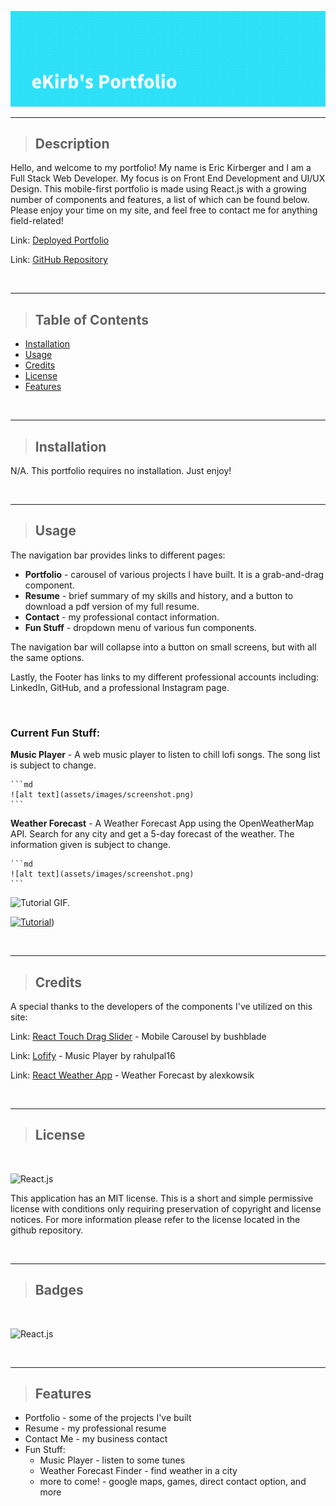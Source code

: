 ![](./public/assets/images/ekirbs-portfolio-banner.png)

---
>## Description

Hello, and welcome to my portfolio!  My name is Eric Kirberger and I am a Full Stack Web Developer.  My focus is on Front End Development and UI/UX Design.  This mobile-first portfolio is made using React.js with a growing number of components and features, a list of which can be found below.  Please enjoy your time on my site, and feel free to contact me for anything field-related!

Link: [Deployed Portfolio](https://ekirbs.github.io/portfolio-v4/ 'My deployed portfolio, made using React.js.')

Link: [GitHub Repository](https://github.com/ekirbs/portfolio-v4/ 'The GitHub repository of my portfolio.')

<br>

---
>## Table of Contents

- [Installation](#installation)
- [Usage](#usage)
- [Credits](#credits)
- [License](#license)
- [Features](#features)

<br>

---
>## Installation

N/A.  This portfolio requires no installation. Just enjoy!

<br>

---
>## Usage

The navigation bar provides links to different pages:
  - **Portfolio** - carousel of various projects I have built.  It is a grab-and-drag component.
  - **Resume** - brief summary of my skills and history, and a button to download a pdf version of my full resume.
  - **Contact** - my professional contact information.
  - **Fun Stuff** - dropdown menu of various fun components.

The navigation bar will collapse into a button on small screens, but with all the same options.

Lastly, the Footer has links to my different professional accounts including: LinkedIn, GitHub, and a professional Instagram page.

<br>

  ### Current Fun Stuff:

  **Music Player** - A web music player to listen to chill lofi songs.  The song list is subject to change.
  
    ```md
    ![alt text](assets/images/screenshot.png)
    ```

  **Weather Forecast** - A Weather Forecast App using the OpenWeatherMap API.  Search for any city and get a 5-day forecast of the weather.  The information given is subject to change.

    ```md
    ![alt text](assets/images/screenshot.png)
    ```

![Tutorial GIF.](./public/assets/images/tutor-gif.gif)

[![Tutorial](./assets/images/sql-tutor-img.png)](https://dropTutorialVideoHereInGihub.com/0000000.mp4))

<br>

---
>## Credits

A special thanks to the developers of the components I've utilized on this site:

Link: [React Touch Drag Slider](https://www.npmjs.com/package/react-touch-drag-slider 'Touch and drag slider carousel component for React.') - Mobile Carousel by bushblade

Link: [Lofify](https://github.com/rahulpal16/lofify 'A web music player to listen to chill lofi songs.') - Music Player by rahulpal16

Link: [React Weather App](https://github.com/alexkowsik/react-weather-app 'A Weather Forecast App using the OpenWeatherMap API.') - Weather Forecast by alexkowsik

<br>

---
>## License

<br>

![React.js](https://img.shields.io/badge/license-MIT-brightgreen)


This application has an MIT license.  This is a short and simple permissive license with conditions only requiring preservation of copyright and license notices.  For more information please refer to the license located in the github repository.

<br>

---
>## Badges

<br>

![React.js](https://img.shields.io/badge/React.js-18.2.0-blue)

<br>

---
>## Features

- Portfolio - some of the projects I've built
- Resume - my professional resume
- Contact Me - my business contact
- Fun Stuff:
  - Music Player - listen to some tunes
  - Weather Forecast Finder - find weather in a city
  - more to come! - google maps, games, direct contact option, and more